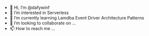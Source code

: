 - 👋 Hi, I’m @dafywinf
- 👀 I’m interested in Serverless
- 🌱 I’m currently learning Lamdba Event Driver Architecture Patterns
- 💞️ I’m looking to collaborate on ...
- 📫 How to reach me ...

<!---
dafywinf/dafywinf is a ✨ special ✨ repository because its `README.md` (this file) appears on your GitHub profile.
You can click the Preview link to take a look at your changes.
--->
